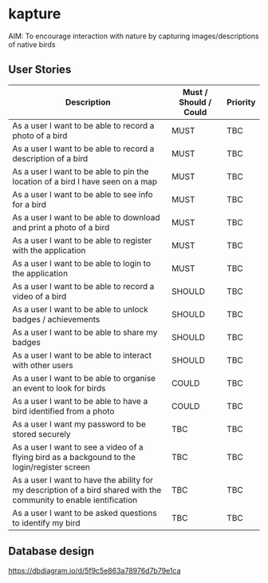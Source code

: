 # kapture
AIM: To encourage interaction with nature by capturing images/descriptions of native birds

## User Stories 

| Description | Must / Should / Could | Priority | 
| ------------- | ------------- | ------------- |
| As a user I want to be able to record a photo of a bird  | MUST | TBC |
| As a user I want to be able to record a description of a bird  |  MUST | TBC |
| As a user I want to be able to pin the location of a bird I have seen on a map | MUST | TBC |
| As a user I want to be able to see info for a bird | MUST | TBC |
| As a user I want to be able to download and print a photo of a bird | MUST | TBC |
| As a user I want to be able to register with the application | MUST | TBC |
| As a user I want to be able to login to the application | MUST | TBC |
| As a user I want to be able to record a video of a bird | SHOULD | TBC |
| As a user I want to be able to unlock badges / achievements | SHOULD | TBC |
| As a user I want to be able to share my badges | SHOULD | TBC |
| As a user I want to be able to interact with other users | SHOULD | TBC |
| As a user I want to be able to organise an event to look for birds | COULD | TBC |
| As a user I want to be able to have a bird identified from a photo | COULD | TBC |
| As a user I want my password to be stored securely | TBC | TBC |
| As a user I want to see a video of a flying bird as a backgound to the login/register screen |  TBC | TBC |
| As a user I want to have the ability for my description of a bird shared with the community to enable ientification | TBC | TBC |
| As a user I want to be asked questions to identify my bird | TBC | TBC |


## Database design
https://dbdiagram.io/d/5f9c5e863a78976d7b79e1ca
